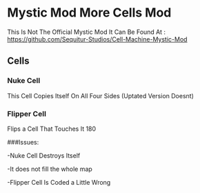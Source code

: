 # Mystic Mod More Cells Mod

This Is Not The Official Mystic Mod 
It Can Be Found At : https://github.com/Sequitur-Studios/Cell-Machine-Mystic-Mod

## Cells

### Nuke Cell
This Cell Copies Itself On All Four Sides (Uptated Version Doesnt)

### Flipper Cell
Flips a Cell That Touches It 180

###Issues:

-Nuke Cell Destroys Itself

-It does not fill the whole map

-Flipper Cell Is Coded a Little Wrong

